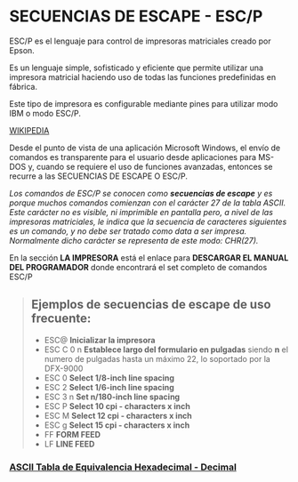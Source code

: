 # SECUENCIAS DE ESCAPE - ESC/P

ESC/P es el lenguaje para control de impresoras matriciales creado por Epson. 

Es un lenguaje simple, sofisticado y eficiente que permite utilizar una impresora matricial haciendo uso de todas las funciones predefinidas en fábrica. 

Este tipo de impresora es configurable mediante pines para utilizar modo IBM o modo ESC/P.

[WIKIPEDIA](https://es.wikipedia.org/wiki/ESC/P)

Desde el punto de vista de una aplicación Microsoft Windows, el envío de comandos es transparente para el usuario desde aplicaciones para MS-DOS y, cuando 
se requiere el uso de funciones avanzadas, entonces se recurre a las SECUENCIAS DE ESCAPE O ESC/P.

*Los comandos de ESC/P se conocen como **secuencias de escape** y es porque muchos comandos comienzan con el carácter 27 de la tabla ASCII. Este carácter no es visible, ni imprimible en pantalla pero, a nivel de las impresoras matriciales, le indica que la secuencia de caracteres siguientes es un comando, y no debe ser tratado como data a ser impresa. Normalmente dicho carácter se representa de este modo: CHR(27).*

En la sección **LA IMPRESORA** está el enlace para **DESCARGAR EL MANUAL DEL PROGRAMADOR** donde encontrará el set completo de comandos ESC/P

> ## Ejemplos de secuencias de escape de uso frecuente:
> - ESC@          **Inicializar la impresora**
> - ESC C 0 n     **Establece largo del formulario en pulgadas** siendo **n** el numero de pulgadas hasta un máximo 22, lo soportado por la DFX-9000
> - ESC 0         **Select 1/8-inch line spacing**
> - ESC 2         **Select 1/6-inch line spacing**
> - ESC 3 n       **Set n/180-inch line spacing**
> - ESC P         **Select 10 cpi - characters x inch**
> - ESC M         **Select 12 cpi - characters x inch**
> - ESC g         **Select 15 cpi - characters x inch**
> - FF            **FORM FEED**
> - LF            **LINE FEED**

### [ASCII Tabla de Equivalencia Hexadecimal - Decimal](https://python-reference.readthedocs.io/en/latest/docs/str/ASCII.html)
